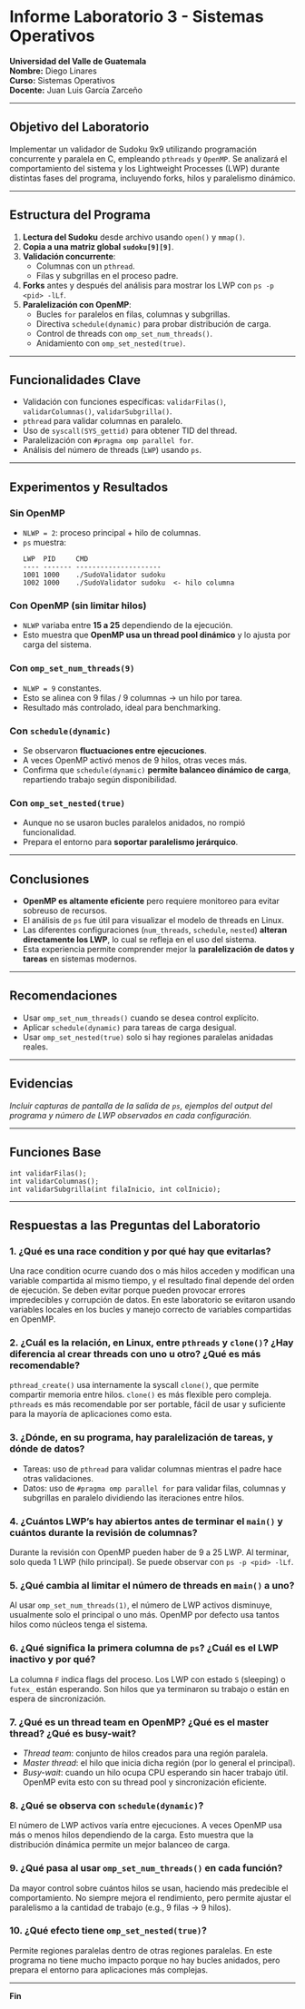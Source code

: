 # Informe Laboratorio 3 - Sistemas Operativos
**Universidad del Valle de Guatemala**  
**Nombre:** Diego Linares  
**Curso:** Sistemas Operativos  
**Docente:** Juan Luis García Zarceño  

---

## Objetivo del Laboratorio

Implementar un validador de Sudoku 9x9 utilizando programación concurrente y paralela en C, empleando `pthreads` y `OpenMP`. Se analizará el comportamiento del sistema y los Lightweight Processes (LWP) durante distintas fases del programa, incluyendo forks, hilos y paralelismo dinámico.

---

##  Estructura del Programa

1. **Lectura del Sudoku** desde archivo usando `open()` y `mmap()`.
2. **Copia a una matriz global `sudoku[9][9]`**.
3. **Validación concurrente**:
   - Columnas con un `pthread`.
   - Filas y subgrillas en el proceso padre.
4. **Forks** antes y después del análisis para mostrar los LWP con `ps -p <pid> -lLf`.
5. **Paralelización con OpenMP**:
   - Bucles `for` paralelos en filas, columnas y subgrillas.
   - Directiva `schedule(dynamic)` para probar distribución de carga.
   - Control de threads con `omp_set_num_threads()`.
   - Anidamiento con `omp_set_nested(true)`.

---

##  Funcionalidades Clave

- Validación con funciones específicas: `validarFilas()`, `validarColumnas()`, `validarSubgrilla()`.
- `pthread` para validar columnas en paralelo.
- Uso de `syscall(SYS_gettid)` para obtener TID del thread.
- Paralelización con `#pragma omp parallel for`.
- Análisis del número de threads (`LWP`) usando `ps`.

---

##  Experimentos y Resultados

### Sin OpenMP
- `NLWP = 2`: proceso principal + hilo de columnas.
- `ps` muestra:
  ```
  LWP  PID     CMD
  ---- ------- ---------------------
  1001 1000    ./SudoValidator sudoku
  1002 1000    ./SudoValidator sudoku  <- hilo columna
  ```

###  Con OpenMP (sin limitar hilos)
- `NLWP` variaba entre **15 a 25** dependiendo de la ejecución.
- Esto muestra que **OpenMP usa un thread pool dinámico** y lo ajusta por carga del sistema.

###  Con `omp_set_num_threads(9)`
- `NLWP = 9` constantes.
- Esto se alinea con 9 filas / 9 columnas → un hilo por tarea.
- Resultado más controlado, ideal para benchmarking.

###  Con `schedule(dynamic)`
- Se observaron **fluctuaciones entre ejecuciones**.
- A veces OpenMP activó menos de 9 hilos, otras veces más.
- Confirma que `schedule(dynamic)` **permite balanceo dinámico de carga**, repartiendo trabajo según disponibilidad.

###  Con `omp_set_nested(true)`
- Aunque no se usaron bucles paralelos anidados, no rompió funcionalidad.
- Prepara el entorno para **soportar paralelismo jerárquico**.

---

##  Conclusiones

- **OpenMP es altamente eficiente** pero requiere monitoreo para evitar sobreuso de recursos.
- El análisis de `ps` fue útil para visualizar el modelo de threads en Linux.
- Las diferentes configuraciones (`num_threads`, `schedule`, `nested`) **alteran directamente los LWP**, lo cual se refleja en el uso del sistema.
- Esta experiencia permite comprender mejor la **paralelización de datos y tareas** en sistemas modernos.

---

##  Recomendaciones

- Usar `omp_set_num_threads()` cuando se desea control explícito.
- Aplicar `schedule(dynamic)` para tareas de carga desigual.
- Usar `omp_set_nested(true)` solo si hay regiones paralelas anidadas reales.

---

##  Evidencias

_Incluir capturas de pantalla de la salida de `ps`, ejemplos del output del programa y número de LWP observados en cada configuración._

---

##  Funciones Base
```
int validarFilas();
int validarColumnas();
int validarSubgrilla(int filaInicio, int colInicio);
```
---

##  Respuestas a las Preguntas del Laboratorio

### 1. ¿Qué es una race condition y por qué hay que evitarlas?
Una race condition ocurre cuando dos o más hilos acceden y modifican una variable compartida al mismo tiempo, y el resultado final depende del orden de ejecución. Se deben evitar porque pueden provocar errores impredecibles y corrupción de datos. En este laboratorio se evitaron usando variables locales en los bucles y manejo correcto de variables compartidas en OpenMP.

### 2. ¿Cuál es la relación, en Linux, entre `pthreads` y `clone()`? ¿Hay diferencia al crear threads con uno u otro? ¿Qué es más recomendable?
`pthread_create()` usa internamente la syscall `clone()`, que permite compartir memoria entre hilos. `clone()` es más flexible pero compleja. `pthreads` es más recomendable por ser portable, fácil de usar y suficiente para la mayoría de aplicaciones como esta.

### 3. ¿Dónde, en su programa, hay paralelización de tareas, y dónde de datos?
- Tareas: uso de `pthread` para validar columnas mientras el padre hace otras validaciones.
- Datos: uso de `#pragma omp parallel for` para validar filas, columnas y subgrillas en paralelo dividiendo las iteraciones entre hilos.

### 4. ¿Cuántos LWP’s hay abiertos antes de terminar el `main()` y cuántos durante la revisión de columnas?
Durante la revisión con OpenMP pueden haber de 9 a 25 LWP. Al terminar, solo queda 1 LWP (hilo principal). Se puede observar con `ps -p <pid> -lLf`.

### 5. ¿Qué cambia al limitar el número de threads en `main()` a uno?
Al usar `omp_set_num_threads(1)`, el número de LWP activos disminuye, usualmente solo el principal o uno más. OpenMP por defecto usa tantos hilos como núcleos tenga el sistema.

### 6. ¿Qué significa la primera columna de `ps`? ¿Cuál es el LWP inactivo y por qué?
La columna `F` indica flags del proceso. Los LWP con estado `S` (sleeping) o `futex_` están esperando. Son hilos que ya terminaron su trabajo o están en espera de sincronización.

### 7. ¿Qué es un thread team en OpenMP? ¿Qué es el master thread? ¿Qué es busy-wait?
- *Thread team*: conjunto de hilos creados para una región paralela.
- *Master thread*: el hilo que inicia dicha región (por lo general el principal).
- *Busy-wait*: cuando un hilo ocupa CPU esperando sin hacer trabajo útil. OpenMP evita esto con su thread pool y sincronización eficiente.

### 8. ¿Qué se observa con `schedule(dynamic)`?
El número de LWP activos varía entre ejecuciones. A veces OpenMP usa más o menos hilos dependiendo de la carga. Esto muestra que la distribución dinámica permite un mejor balanceo de carga.

### 9. ¿Qué pasa al usar `omp_set_num_threads()` en cada función?
Da mayor control sobre cuántos hilos se usan, haciendo más predecible el comportamiento. No siempre mejora el rendimiento, pero permite ajustar el paralelismo a la cantidad de trabajo (e.g., 9 filas → 9 hilos).

### 10. ¿Qué efecto tiene `omp_set_nested(true)`?
Permite regiones paralelas dentro de otras regiones paralelas. En este programa no tiene mucho impacto porque no hay bucles anidados, pero prepara el entorno para aplicaciones más complejas.

---

**Fin**